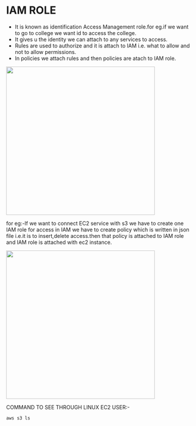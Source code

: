 # **IAM ROLE**

* It is known as identification Access Management role.for eg.if we want to go to college we want id to access the college.
* It gives u the identity we can attach to any services to access.
* Rules are used to authorize and it is attach to IAM i.e. what to allow and not to allow permissions.
* In policies we attach rules and then policies are atach to IAM role.

<img src="/images/IAM.jpg" width=400>

for eg:-If we want to connect EC2 service with s3 we have to create one IAM role for access in IAM we have to create policy which is written in json file i.e.it is to insert,delete access.then that policy is attached to IAM role and IAM role is attached with ec2 instance.

<img src="/images/IAM1.png" width=400>

COMMAND TO SEE THROUGH LINUX EC2 USER:-

`aws s3 ls`
